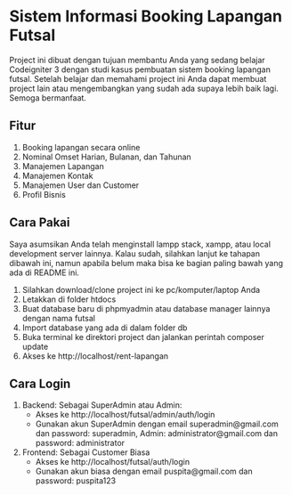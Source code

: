 <h1>Sistem Informasi Booking Lapangan Futsal</h1>
Project ini dibuat dengan tujuan membantu Anda yang sedang belajar Codeigniter 3 dengan studi kasus pembuatan sistem booking lapangan futsal. Setelah belajar dan memahami project ini Anda dapat membuat project lain atau mengembangkan yang sudah ada supaya lebih baik lagi. Semoga bermanfaat.

<h2>Fitur</h2>
<ol>
  <li>Booking lapangan secara online</li>
  <li>Nominal Omset Harian, Bulanan, dan Tahunan</li>
  <li>Manajemen Lapangan</li>
  <li>Manajemen Kontak</li>
  <li>Manajemen User dan Customer</li>
  <li>Profil Bisnis</li>
</ol>

<h2>Cara Pakai</h2>
Saya asumsikan Anda telah menginstall lampp stack, xampp, atau local development server lainnya. Kalau sudah, silahkan lanjut ke tahapan dibawah ini, namun apabila belum maka bisa ke bagian paling bawah yang ada di README ini.
<ol>
  <li>Silahkan download/clone project ini ke pc/komputer/laptop Anda</li>
  <li>Letakkan di folder htdocs</li>
  <li>Buat database baru di phpmyadmin atau database manager lainnya dengan nama futsal</li>
  <li>Import database yang ada di dalam folder db</li>
  <li>Buka terminal ke direktori project dan jalankan perintah composer update</li>
  <li>Akses ke http://localhost/rent-lapangan</li>
</ol>

<h2>Cara Login</h2>
<ol>
  <li>Backend: Sebagai SuperAdmin atau Admin:
    <ul>
      <li>Akses ke http://localhost/futsal/admin/auth/login</li>
      <li>Gunakan akun SuperAdmin dengan email superadmin@gmail.com dan password: superadmin, Admin: administrator@gmail.com dan password: administrator</li>
    </ul>
  </li>
  <li>Frontend: Sebagai Customer Biasa
    <ul>
      <li>Akses ke http://localhost/futsal/auth/login</li>
      <li>Gunakan akun biasa dengan email puspita@gmail.com dan password: puspita123</li>
    </ul>
  </li>
</ol>

